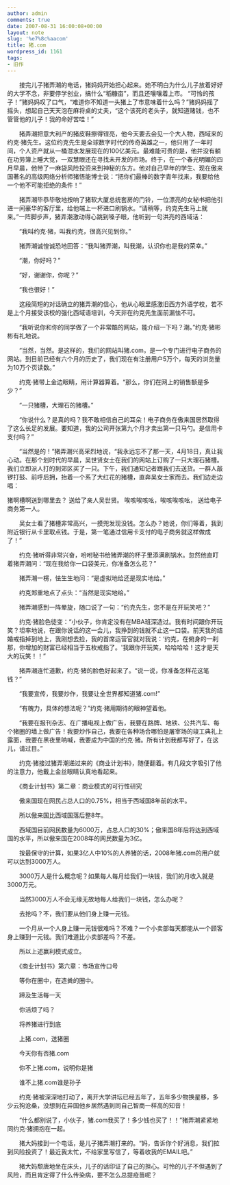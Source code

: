 ```yaml
---
author: admin
comments: true
date: 2007-08-31 16:00:08+00:00
layout: note
slug: '%e7%8c%aacom'
title: 猪.com
wordpress_id: 1161
tags:
- 旧作
---
```


　　接完儿子猪弄潮的电话，猪妈妈开始担心起来。她不明白为什么儿子放着好好的大学不念，非要停学创业，搞什么“稻糠亩”，而且还嚷嚷着上市。 “可怜的孩子！”猪妈妈叹了口气，“难道你不知道一头猪上了市意味着什么吗？”猪妈妈摇了摇头，想起自己天天泡在麻将桌的丈夫，“这个该死的老头子，就知道赌钱，也不管管他的儿子！我的命好苦哇！”

　　猪弄潮把意大利产的猪皮鞋擦得锃亮，他今天要去会见一个大人物，西域来的约克·猪先生。这位约克先生是全球数字时代的传奇英雄之一，他只用了一年时间，个人资产就从一桶泔水发展现在的100亿美元。最难能可贵的是，他并没有躺在功劳簿上睡大觉，一双慧眼还在寻找未开发的市场。终于，在一个春光明媚的四月早晨，他带了一麻袋风险投资来到神秘的东方。他对自己早年的学生、现在傲来国著名的高级网络分析师猪悟能博士说：“把你们最棒的数字青年找来，我要给他一个他不可能拒绝的条件！”

　　猪弄潮毕恭毕敬地按响了猪软大厦总统套房的门铃，一位漂亮的女秘书把他引进一间豪华的客厅里，给他端上一杯进口刷锅水。“请稍等，约克先生马上就来。”一阵脚步声，猪弄潮激动得心跳到嗓子眼，他听到一句洪亮的西域话：　　

　　“我叫约克·猪，叫我约克，很高兴见到你。”

　　猪弄潮诚惶诚恐地回答：“我叫猪弄潮，叫我潮，认识你也是我的荣幸。”

　　“潮，你好吗？”

　　“好，谢谢你，你呢？”

　　“我也很好！”

　　这段简短的对话确立的猪弄潮的信心，他从心眼里感激旧西方外语学校，若不是上个月接受该校的强化西域语培训，今天非在约克先生面前漏怯不可。　　

　　“我听说你和你的同学做了一个非常酷的网站，能介绍一下吗？潮。”约克·猪彬彬有礼地说。　　

　　“当然，当然。是这样的，我们的网站叫猪.com，是一个专门进行电子商务的网站。到目前已经有六个月的历史了，我们现在有注册用户5万个，每天的浏览量为10万个页读数。”

　　约克·猪带上金边眼睛，用计算器算着。“那么，你们在网上的销售额是多少？”

　　“一只猪槽，大理石的猪槽。”

　　“你说什么？是真的吗？我不敢相信自己的耳朵！电子商务在傲来国居然取得了这么长足的发展。要知道，我的公司开张第九个月才卖出第一只马勺。是信用卡支付吗？”

　　“当然是的！”猪弄潮兴高采烈地说，“我永远忘不了那一天，4月18日，真让我心动。在那个划时代的早晨，吴世贤女士在我们的网站上订购了一只大理石猪槽。我们立即派人打的到郊区买了一只。下午，我们通知记者跟我们去送货。一群人敲锣打鼓、前呼后拥，抬着一个系了大红花的猪槽，直奔吴女士家而去。我们边走边唱：

猪啊槽啊送到哪里去？
送给了亲人吴世贤。
唉咳唉咳吆，唉咳唉咳吆，
送给电子商务第一人。

　　吴女士看了猪槽非常高兴，一摸兜发现没钱。怎么办？她说，你们等着，我到附近银行从卡里取点钱。于是，第一笔通过信用卡支付的电子商务就这样做成了！”

　　约克·猪听得非常兴奋，吩咐秘书给猪弄潮的杯子里添满刷锅水。忽然他直盯着猪弄潮问：“现在我给你一口袋美元，你准备怎么花？”

　　猪弄潮一楞，怯生生地问：“是虚拟地给还是现实地给。”

　　约克郑重地点了点头：“当然是现实地给。”

　　猪弄潮感到一阵晕旋，随口说了一句：“约克先生，您不是在开玩笑吧？”

　　约克·猪脸色徒变：“小伙子，你肯定没有在MBA班深造过。我有时间跟你开玩笑？坦率地说，在跟你说话的这一会儿，我挣到的钱就不止这一口袋。前天我的结婚戒指掉到地上，我刚想去捡，我的首席运营官就对我说：‘约克，在俯身的一刹那，你增加的财富已经相当于五枚戒指了。'我跟你开玩笑，哈哈哈哈！这才是天大的玩笑！！”

　　猪弄潮连忙道歉，约克·猪的脸色好起来了。“说一说，你准备怎样花这笔钱？”

　　“我要宣传，我要炒作，我要让全世界都知道猪.com!”

　　“有魄力，具体的想法呢？”约克·猪用期待的眼神望着他。

　　“我要在报刊杂志、在广播电视上做广告，我要在路牌、地铁、公共汽车、每个猪圈的墙上做广告！我要炒作自己，我要在各种场合哪怕是屠宰场的竣工典礼上露面，我要在黑夜里呐喊，我要成为中国的约克·猪。所有计划我都写好了，在这儿，请过目。”

　　约克·猪接过猪弄潮递过来的《商业计划书》，随便翻着。有几段文字吸引了他的注意力，他戴上金丝眼睛认真地看起来。　　

　　《商业计划书》第二章：商业模式的可行性研究

　　傲来国现在网民占总人口的0.75%，相当于西域国8年前的水平。

　　所以傲来国比西域国落后整8年。

　　西域国目前网民数量为6000万，占总人口的30%；傲来国8年后将达到西域国的水平，所以傲来国在2008年的网民数量为3亿。

　　按最保守的计算，如果3亿人中10%的人养猪的话，2008年猪.com的用户就可以达到3000万人。

　　3000万人是什么概念呢？如果每人每月给我们一块钱，我们的月收入就是3000万元。

　　当然3000万人不会无缘无故地每人给我们一块钱，怎么办呢？

　　去抢吗？不，我们要从他们身上赚一元钱。 　　

　　一个月从一个人身上赚一元钱很难吗？不难？一个小卖部每天都能从一个顾客身上赚到一元钱。我们难道比小卖部差吗？不差。

　　所以上述赢利模式成立。

　　《商业计划书》第六章：市场宣传口号

　　等你在圈中，在造粪的圈中。

　　蹄及生活每一天

　　你活烦了吗？

　　将养猪进行到底

　　上猪.com，送猪圈

　　今天你有否猪.com

　　你不上猪.com，说明你是猪

　　谁不上猪.com谁是孙子

　　约克·猪被深深地打动了，离开大学讲坛已经五年了，五年多少物换星移，多少云狗沧桑，没想到在异国他乡居然遇到同自己智商一样高的知音！ 　　

　　“什么都别说了，小伙子，猪.com我买了！多少钱也买了！！”猪弄潮紧紧地同约克·猪拥抱在一起。

　　猪大妈接到一个电话，是儿子猪弄潮打来的。“妈，告诉你个好消息，我们拉到风险投资了！最近我太忙，不给家里写信了，等着收我的EMAIL吧。”

　　猪大妈颓唐地坐在床头，儿子的话印证了自己的担心。可怜的儿子不但遇到了风险，而且肯定得了什么传染病，要不怎么总提疫苗呢？ 
